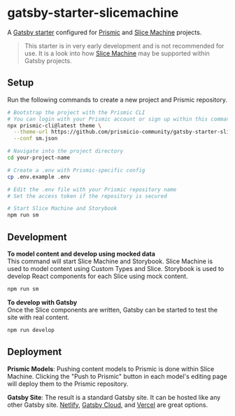 # gatsby-starter-slicemachine

A [Gatsby starter][gatsby-starters] configured for [Prismic][prismic] and [Slice Machine][slice-machine] projects.

> This starter is in very early development and is not recommended for use. It is a look into how [Slice Machine][slice-machine] may be supported within Gatsby projects.

## Setup

Run the following commands to create a new project and Prismic repository.

```sh
# Bootstrap the project with the Prismic CLI
# You can login with your Prismic account or sign up within this command
npx prismic-cli@latest theme \
  --theme-url https://github.com/prismicio-community/gatsby-starter-slicemachine \
  --conf sm.json

# Navigate into the project directory
cd your-project-name

# Create a .env with Prismic-specific config
cp .env.example .env

# Edit the .env file with your Prismic repository name
# Set the access token if the repository is secured

# Start Slice Machine and Storybook
npm run sm
```

## Development

**To model content and develop using mocked data**<br/>
This command will start Slice Machine and Storybook. Slice Machine is used to model content using Custom Types and Slice. Storybook is used to develop React components for each Slice using mock content.

```sh
npm run sm
```

**To develop with Gatsby**<br/>
Once the Slice components are written, Gatsby can be started to test the site with real content.

```sh
npm run develop
```

## Deployment

**Prismic Models**: Pushing content models to Prismic is done within Slice Machine. Clicking the "Push to Prismic" button in each model's editing page will deploy them to the Prismic repository.

**Gatsby Site**: The result is a standard Gatsby site. It can be hosted like any other Gatsby site. [Netlify][netlify], [Gatsby Cloud][gatsby-cloud], and [Vercel][vercel] are great options.

<!-- Links -->

[gatsby-cloud]: https://www.gatsbyjs.com/products/cloud/
[gatsby-starters]: https://www.gatsbyjs.com/docs/starters/
[netlify]: https://www.netlify.com/
[prismic]: https://prismic.io/
[slice-machine]: https://www.slicemachine.dev/
[vercel]: https://vercel.com/
